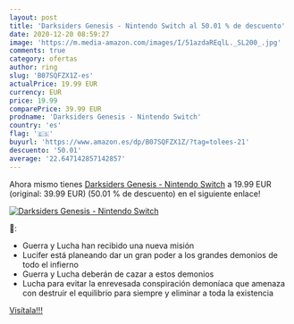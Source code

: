 ```yaml
---
layout: post
title: 'Darksiders Genesis - Nintendo Switch al 50.01 % de descuento'
date: 2020-12-20 08:59:27
image: 'https://m.media-amazon.com/images/I/51azdaREqlL._SL200_.jpg'
comments: true
category: ofertas
author: ring
slug: 'B07SQFZX1Z-es'
actualPrice: 19.99 EUR
currency: EUR
price: 19.99
comparePrice: 39.99 EUR
prodname: 'Darksiders Genesis - Nintendo Switch'
country: 'es'
flag: '🇪🇸'
buyurl: 'https://www.amazon.es/dp/B07SQFZX1Z/?tag=tolees-21'
descuento: '50.01'
average: '22.647142857142857'
---
```


Ahora mismo tienes [Darksiders Genesis - Nintendo Switch](https://www.amazon.es/dp/B07SQFZX1Z/?tag=tolees-21) a 19.99 EUR (original: 39.99 EUR) (50.01 %  de descuento) en el siguiente enlace!

[![Darksiders Genesis - Nintendo Switch](https://m.media-amazon.com/images/I/51azdaREqlL._SL200_.jpg)](https://www.amazon.es/dp/B07SQFZX1Z/?tag=tolees-21)

🔎:

- Guerra y Lucha han recibido una nueva misión
- Lucifer está planeando dar un gran poder a los grandes demonios de todo el infierno
- Guerra y Lucha deberán de cazar a estos demonios
- Lucha para evitar la enrevesada conspiración demoníaca que amenaza con destruir el equilibrio para siempre y eliminar a toda la existencia

[Visítala!!!](https://www.amazon.es/dp/B07SQFZX1Z/?tag=tolees-21)
